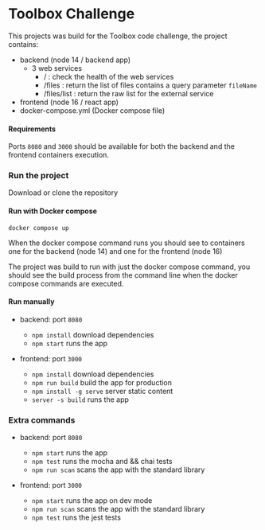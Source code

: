 # Toolbox Challenge

This projects was build for the Toolbox code challenge, the project contains:

- backend (node 14 / backend app)
    - 3 web services
        - / : check the health of the web services
        - /files : return the list of files contains a query parameter `fileName`
        - /files/list : return the raw list for the external service
- frontend (node 16 / react app)
- docker-compose.yml (Docker compose file)

#### Requirements
Ports `8080` and `3000` should be available for both the backend and the frontend containers execution.

### Run the project

Download or clone the repository

#### Run with Docker compose

`docker compose up`

When the docker compose command runs you should see to containers one for the backend (node 14) and one for the frontend (node 16)

The project was build to run with just the docker compose command, you should see the build process from the command line when the docker compose commands are executed.

#### Run manually

- backend: port `8080`
    - `npm install` download dependencies
    - `npm start` runs the app
    
- frontend: port `3000`
    - `npm install` download dependencies
    - `npm run build` build the app for production
    - `npm install -g serve` server static content
    - `server -s build` runs the app

### Extra commands
- backend: port `8080`
    - `npm start` runs the app
    - `npm test` runs the mocha and && chai tests
    - `npm run scan` scans the app with the standard library
    
- frontend: port `3000`
    - `npm start` runs the app on dev mode
    - `npm run scan` scans the app with the standard library
    - `npm test` runs the jest tests 


